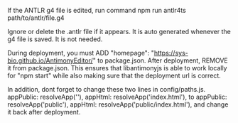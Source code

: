 If the ANTLR g4 file is edited, run command
npm run antlr4ts path/to/antlr/file.g4

Ignore or delete the .antlr file if it appears. It is auto generated whenever the g4 file is saved. It is not needed.

During deployment, you must ADD
"homepage": "https://sys-bio.github.io/AntimonyEditor/"
to package.json. After deployment, REMOVE it from package.json.
This ensures that libantimonyjs is able to work locally for "npm start"
while also making sure that the deployment url is correct.

In addition, dont forget to change these two lines in config/paths.js.
  appPublic: resolveApp(''),
  appHtml: resolveApp('index.html'),
to 
  appPublic: resolveApp('public'),
  appHtml: resolveApp('public/index.html'),
and change it back after deployment.